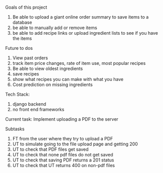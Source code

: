 Goals of this project
1. Be able to upload a giant online order summary to save items to a database
2. be able to manually add or remove items
3. be able to add recipe links or upload ingredient lists to see if you have the items

Future to dos
1. View past orders
2. track item price changes, rate of item use, most popular recipes
3. Be able to view oldest ingredients
4. save recipes
5. show what recipes you can make with what you have
6. Cost prediction on missing ingredients

Tech Stack:
1. django backend
2. no front end frameworks

Current task:
Implement uploading a PDF to the server

Subtasks
1. FT from the user where they try to upload a PDF
2. UT to simulate going to the file upload page and getting 200
3. UT to check that PDF files get saved
4. UT to check that none pdf files do not get saved
5. UT to check that saving PDF returns a 201 status
6. UT to check that UT returns 400 on non-pdf files